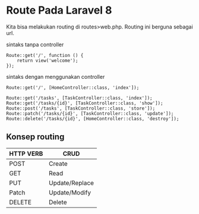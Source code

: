 # Route Pada Laravel 8

Kita bisa melakukan routing di routes>web.php.
Routing ini berguna sebagai url.

sintaks tanpa controller

```
Route::get('/', function () {
    return view('welcome');
});
```

sintaks dengan menggunakan controller

```
Route::get('/', [HomeController::class, 'index']);

Route::get('/tasks', [TaskController::class, 'index']);
Route::get('/tasks/{id}', [TaskController::class, 'show']);
Route::post('/tasks', [TaskController::class, 'store']);
Route::patch('/tasks/{id}', [TaskController::class, 'update']);
Route::delete('/tasks/{id}', [HomeController::class, 'destroy']);
```

## Konsep routing

| HTTP VERB | CRUD           |
| --------- | -------------- |
| POST      | Create         |
| GET       | Read           |
| PUT       | Update/Replace |
| Patch     | Update/Modify  |
| DELETE    | Delete         |
